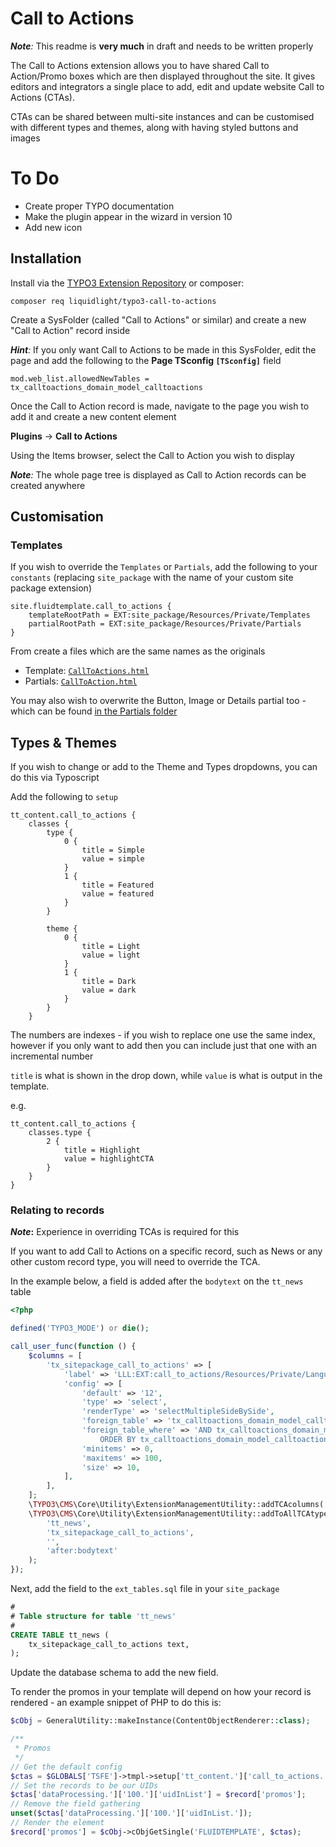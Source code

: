 # Call to Actions

_**Note**:_ This readme is **very much** in draft and needs to be written properly

The Call to Actions extension allows you to have shared Call to Action/Promo boxes which are then displayed throughout the site. It gives editors and integrators a single place to add, edit and update website Call to Actions (CTAs).

CTAs can be shared between multi-site instances and can be customised with different types and themes, along with having styled buttons and images

# To Do

- Create proper TYPO documentation
- Make the plugin appear in the wizard in version 10
- Add new icon

## Installation

Install via the [TYPO3 Extension Repository](https://extensions.typo3.org/extension/call_to_actions) or composer:

```
composer req liquidlight/typo3-call-to-actions
```

Create a SysFolder (called "Call to Actions" or similar) and create a new "Call to Action" record inside

_**Hint**:_ If you only want Call to Actions to be made in this SysFolder, edit the page and add the following to the **Page TSconfig `[TSconfig]`** field

```
mod.web_list.allowedNewTables = tx_calltoactions_domain_model_calltoactions
```

Once the Call to Action record is made, navigate to the page you wish to add it and create a new content element

**Plugins** -> **Call to Actions**

Using the Items browser, select the Call to Action you wish to display

_**Note**:_ The whole page tree is displayed as Call to Action records can be created anywhere

## Customisation

### Templates

If you wish to override the `Templates` or `Partials`, add the following to your `constants` (replacing `site_package` with the name of your custom site package extension)

```
site.fluidtemplate.call_to_actions {
	templateRootPath = EXT:site_package/Resources/Private/Templates
	partialRootPath = EXT:site_package/Resources/Private/Partials
}
```

From create a files which are the same names as the originals

- Template: [`CallToActions.html`](./Resources/Private/Templates/CallToActions.html)
- Partials: [`CallToAction.html`](./Resources/Private/Partials/CallToAction.html)

You may also wish to overwrite the Button, Image or Details partial too - which can be found [in the Partials folder](./Resources/Private/Partials)

## Types & Themes

If you wish to change or add to the Theme and Types dropdowns, you can do this via Typoscript

Add the following to `setup`

```
tt_content.call_to_actions {
	classes {
		type {
			0 {
				title = Simple
				value = simple
			}
			1 {
				title = Featured
				value = featured
			}
		}

		theme {
			0 {
				title = Light
				value = light
			}
			1 {
				title = Dark
				value = dark
			}
		}
	}
```

The numbers are indexes - if you wish to replace one use the same index, however if you only want to add then you can include just that one with an incremental number

`title` is what is shown in the drop down, while `value` is what is output in the template.

e.g.

```
tt_content.call_to_actions {
	classes.type {
		2 {
			title = Highlight
			value = highlightCTA
		}
	}
}
```

### Relating to records

**_Note_:** Experience in overriding TCAs is required for this

If you want to add Call to Actions on a specific record, such as News or any other custom record type, you will need to override the TCA.

In the example below, a field is added after the `bodytext` on the `tt_news` table

```php
<?php

defined('TYPO3_MODE') or die();

call_user_func(function () {
	$columns = [
		'tx_sitepackage_call_to_actions' => [
			'label' => 'LLL:EXT:call_to_actions/Resources/Private/Language/locallang.xlf:call_to_actions',
			'config' => [
				'default' => '12',
				'type' => 'select',
				'renderType' => 'selectMultipleSideBySide',
				'foreign_table' => 'tx_calltoactions_domain_model_calltoactions',
				'foreign_table_where' => 'AND tx_calltoactions_domain_model_calltoactions.sys_language_uid IN (-1,0)
					ORDER BY tx_calltoactions_domain_model_calltoactions.title ASC',
				'minitems' => 0,
				'maxitems' => 100,
				'size' => 10,
			],
		],
	];
	\TYPO3\CMS\Core\Utility\ExtensionManagementUtility::addTCAcolumns('tt_news', $columns);
	\TYPO3\CMS\Core\Utility\ExtensionManagementUtility::addToAllTCAtypes(
		'tt_news',
		'tx_sitepackage_call_to_actions',
		'',
		'after:bodytext'
	);
});
```

Next, add the field to the `ext_tables.sql` file in your `site_package`

```sql
#
# Table structure for table 'tt_news'
#
CREATE TABLE tt_news (
	tx_sitepackage_call_to_actions text,
);
```

Update the database schema to add the new field.

To render the promos in your template will depend on how your record is rendered - an example snippet of PHP to do this is:

```php
$cObj = GeneralUtility::makeInstance(ContentObjectRenderer::class);

/**
 * Promos
 */
// Get the default config
$ctas = $GLOBALS['TSFE']->tmpl->setup['tt_content.']['call_to_actions.'];
// Set the records to be our UIDs
$ctas['dataProcessing.']['100.']['uidInList'] = $record['promos'];
// Remove the field gathering
unset($ctas['dataProcessing.']['100.']['uidInList.']);
// Render the element
$record['promos'] = $cObj->cObjGetSingle('FLUIDTEMPLATE', $ctas);
```
